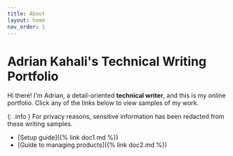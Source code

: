 ```yaml
---
title: About
layout: home
nav_order: 1
---
```


# Adrian Kahali's Technical Writing Portfolio

 Hi there! I'm Adrian, a detail-oriented **technical writer**, and this is my online portfolio. Click any of the links below to view samples of my work.

{: .info }
For privacy reasons, sensitive information has been redacted from these writing samples.

* [Setup guide]({% link doc1.md %})
* [Guide to managing products]({% link doc2.md %})